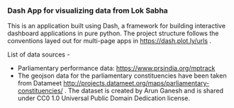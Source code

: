 ### Dash App for visualizing data from Lok Sabha

This is an application built using Dash, a framework for building interactive dashboard applications in pure python.
The project structure follows the conventions layed out for multi-page apps in https://dash.plot.ly/urls .

List of data sources -

* Parliamentary performance data: https://www.prsindia.org/mptrack
* The geojson data for the parliamentary constituencies have been taken from Datameet 
http://projects.datameet.org/maps/parliamentary-constituencies/ . The dataset is created by Arun Ganesh 
and is shared under CC0 1.0 Universal Public Domain Dedication license.
